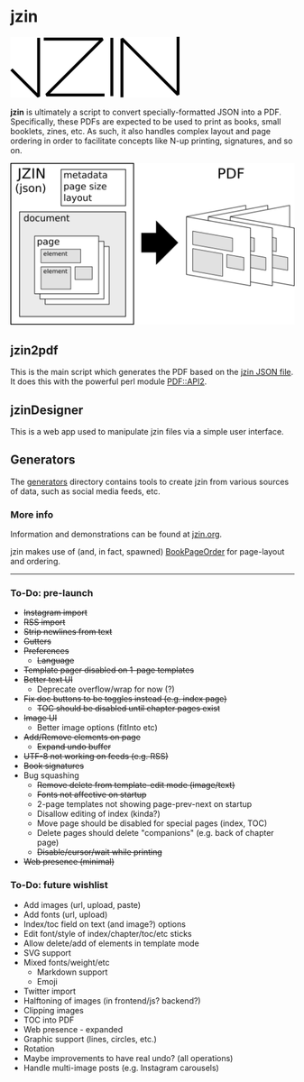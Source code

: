 # jzin

![jzin logo](docs/jzin-300.png)

**jzin** is ultimately a script to convert specially-formatted JSON into a PDF.  Specifically, these PDFs are expected to be used
to print as books, small booklets, zines, etc.   As such, it also handles complex layout and page ordering in order to facilitate
concepts like N-up printing, signatures, and so on.

![diagram showing jzin creating a pdf](docs/overview.png)

## jzin2pdf

This is the main script which generates the PDF based on the [jzin JSON file](docs/jzin.md).
It does this with the powerful perl module [PDF::API2](https://metacpan.org/pod/PDF::API2).


## jzinDesigner

This is a web app used to manipulate jzin files via a simple user interface.


## Generators

The [generators](generators/) directory contains tools to create jzin from various sources of data, such as social media feeds, etc.


### More info

Information and demonstrations can be found at [jzin.org](https://jzin.org).

jzin makes use of (and, in fact, spawned) [BookPageOrder](https://github.com/naknomum/BookPageOrder) for page-layout and ordering.

---------------------

### To-Do: pre-launch

* ~~Instagram import~~
* ~~RSS import~~
* ~~Strip newlines from text~~
* ~~Gutters~~
* ~~Preferences~~
  * ~~Language~~
* ~~Template pager disabled on 1-page templates~~
* ~~Better text UI~~
  * Deprecate overflow/wrap for now (?)
* ~~Fix doc buttons to be toggles instead (e.g. index page)~~
  * ~~TOC should be disabled until chapter pages exist~~
* ~~Image UI~~
  * Better image options (fitInto etc)
* ~~Add/Remove elements on page~~
  * ~~Expand undo buffer~~
* ~~UTF-8 not working on feeds (e.g. RSS)~~
* ~~Book signatures~~
* Bug squashing
  * ~~Remove delete from template-edit mode (image/text)~~
  * ~~Fonts not affective on startup~~
  * 2-page templates not showing page-prev-next on startup
  * Disallow editing of index (kinda?)
  * Move page should be disabled for special pages (index, TOC)
  * Delete pages should delete "companions" (e.g. back of chapter page)
  * ~~Disable/cursor/wait while printing~~
* ~~Web presence (minimal)~~

### To-Do: future wishlist

* Add images (url, upload, paste) 
* Add fonts (url, upload)
* Index/toc field on text (and image?) options
* Edit font/style of index/chapter/toc/etc sticks
* Allow delete/add of elements in template mode
* SVG support
* Mixed fonts/weight/etc
  * Markdown support
  * Emoji
* Twitter import
* Halftoning of images (in frontend/js? backend?)
* Clipping images
* TOC into PDF
* Web presence - expanded
* Graphic support (lines, circles, etc.)
* Rotation
* Maybe improvements to have real undo? (all operations)
* Handle multi-image posts (e.g. Instagram carousels)

